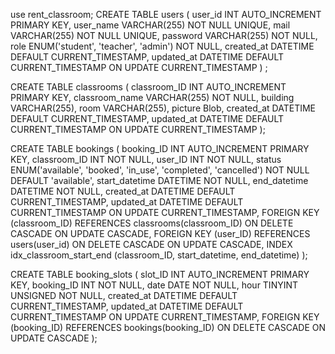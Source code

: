use rent_classroom;
CREATE TABLE users (
user_id INT AUTO_INCREMENT PRIMARY KEY,
user_name VARCHAR(255) NOT NULL UNIQUE,
mail VARCHAR(255) NOT NULL UNIQUE,
password VARCHAR(255) NOT NULL,
role ENUM('student', 'teacher', 'admin') NOT NULL,
created_at DATETIME DEFAULT CURRENT_TIMESTAMP,
updated_at DATETIME DEFAULT CURRENT_TIMESTAMP ON UPDATE CURRENT_TIMESTAMP
) ;

CREATE TABLE classrooms (
classroom_ID INT AUTO_INCREMENT PRIMARY KEY,
classroom_name VARCHAR(255) NOT NULL,
building VARCHAR(255),
room VARCHAR(255),
picture Blob,
created_at DATETIME DEFAULT CURRENT_TIMESTAMP,
updated_at DATETIME DEFAULT CURRENT_TIMESTAMP ON UPDATE CURRENT_TIMESTAMP
);

CREATE TABLE bookings (
booking_ID INT AUTO_INCREMENT PRIMARY KEY,
classroom_ID INT NOT NULL,
user_ID INT NOT NULL,
status ENUM('available', 'booked', 'in_use', 'completed', 'cancelled') NOT NULL DEFAULT 'available',
start_datetime DATETIME NOT NULL,
end_datetime DATETIME NOT NULL,
created_at DATETIME DEFAULT CURRENT_TIMESTAMP,
updated_at DATETIME DEFAULT CURRENT_TIMESTAMP ON UPDATE CURRENT_TIMESTAMP,
FOREIGN KEY (classroom_ID) REFERENCES classrooms(classroom_ID) ON DELETE CASCADE ON UPDATE CASCADE,
FOREIGN KEY (user_ID) REFERENCES users(user_id) ON DELETE CASCADE ON UPDATE CASCADE,
INDEX idx_classroom_start_end (classroom_ID, start_datetime, end_datetime)
);

CREATE TABLE booking_slots (
slot_ID INT AUTO_INCREMENT PRIMARY KEY,
booking_ID INT NOT NULL,
date DATE NOT NULL,
hour TINYINT UNSIGNED NOT NULL,
created_at DATETIME DEFAULT CURRENT_TIMESTAMP,
updated_at DATETIME DEFAULT CURRENT_TIMESTAMP ON UPDATE CURRENT_TIMESTAMP,
FOREIGN KEY (booking_ID) REFERENCES bookings(booking_ID) ON DELETE CASCADE ON UPDATE CASCADE
);
